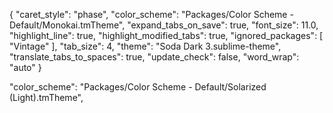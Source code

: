 
{ "caret_style": "phase", "color_scheme": "Packages/Color Scheme - Default/Monokai.tmTheme", "expand_tabs_on_save": true, "font_size": 11.0, "highlight_line": true, "highlight_modified_tabs": true, "ignored_packages": [ "Vintage" ], "tab_size": 4, "theme": "Soda Dark 3.sublime-theme", "translate_tabs_to_spaces": true, "update_check": false, "word_wrap": "auto" }

"color_scheme": "Packages/Color Scheme - Default/Solarized (Light).tmTheme",
